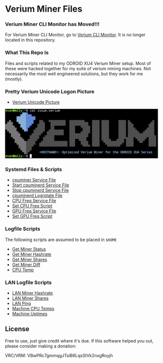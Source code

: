 Verium Miner Files
==================
### Verium Miner CLI Monitor has Moved!!!
For Verium Miner CLI Monitor, go to [Verium CLI Monitor](https://github.com/bezeredi/verium-cli-monitor).
It is no longer located in this repository.


### What This Repo Is
Files and scripts related to my ODROID XU4 Verium Miner setup. Most of these
were hacked together for my suite of verium mining machines. Not necessarily
the most well engineered solutions, but they work for me (mostly).


### Pretty Verium Unicode Logon Picture
 * [Verium Unicode Picture](https://github.com/bezeredi/verium-mining-files/blob/master/issue.verium)

![alt text](https://github.com/bezeredi/verium-mining-files/blob/master/issue.verium.png "Unicode Verium Logo")


### Systemd Files & Scripts
 * [cpuminer Service File](https://github.com/bezeredi/verium-mining-files/blob/master/systemd/cpuminerd.service)
 * [Start cpuminerd Service File](https://github.com/bezeredi/verium-mining-files/blob/master/systemd/start-cpuminerd.sh)
 * [Stop cpuminerd Service File](https://github.com/bezeredi/verium-mining-files/blob/master/systemd/stop-cpuminerd.sh)
 * [cpuminerd Logrotate File](https://github.com/bezeredi/verium-mining-files/blob/master/systemd/cpuminerd.logrotate)
 * [CPU Freq Service File](https://github.com/bezeredi/verium-mining-files/blob/master/systemd/cpufreqd.service)
 * [Set CPU Freq Script](https://github.com/bezeredi/verium-mining-files/blob/master/systemd/set-cpufreq.sh)
 * [GPU Freq Service File](https://github.com/bezeredi/verium-mining-files/blob/master/systemd/gpufreqd.service)
 * [Set GPU Freq Script](https://github.com/bezeredi/verium-mining-files/blob/master/systemd/set-gpufreq.sh)


### Logfile Scripts
The following scripts are assumed to be placed in `$HOME`
 * [Get Miner Status](https://github.com/bezeredi/verium-mining-files/blob/master/is-mining.sh)
 * [Get Miner Hashrate](https://github.com/bezeredi/verium-mining-files/blob/master/hashrate.sh)
 * [Get Miner Shares](https://github.com/bezeredi/verium-mining-files/blob/master/shares.sh)
 * [Get Miner Diff](https://github.com/bezeredi/verium-mining-files/blob/master/diff.sh)
 * [CPU Temp](https://github.com/bezeredi/verium-mining-files/blob/master/cputemp.sh)

### LAN Logfile Scripts
 * [LAN Miner Hashrate](https://github.com/bezeredi/verium-mining-files/blob/master/chashrate.sh)
 * [LAN Miner Shares](https://github.com/bezeredi/verium-mining-files/blob/master/cshares.sh)
 * [LAN Ping](https://github.com/bezeredi/verium-mining-files/blob/master/cping.sh)
 * [Machine CPU Temps](https://github.com/bezeredi/verium-mining-files/blob/master/ctemp.sh)
 * [Machine Uptimes](https://github.com/bezeredi/verium-mining-files/blob/master/cuptime.sh)

License
-------
Free to use, just give credit where it's due. If this software helped you out,
please consider making a donation:

VRC/VRM: VBwPRc7gmmqgJTsiB6LqsStVk2nxgRoyjh
